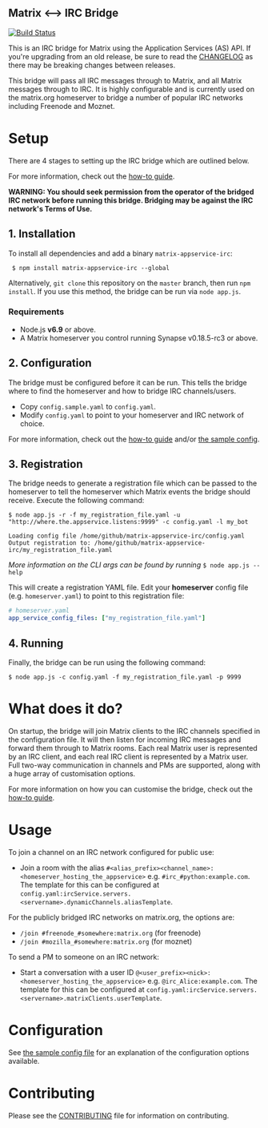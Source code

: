 Matrix <--> IRC Bridge
----------------------
[![Build Status](https://travis-ci.org/matrix-org/matrix-appservice-irc.svg?branch=master)](https://travis-ci.org/matrix-org/matrix-appservice-irc)

This is an IRC bridge for Matrix using the Application Services (AS) API. If you're upgrading from an old release, be sure to read the [CHANGELOG](CHANGELOG.md) as there may be breaking changes between releases.

This bridge will pass all IRC messages through to Matrix, and all Matrix messages through to IRC. It is highly configurable and is currently used on the matrix.org homeserver to bridge a number of popular IRC networks including Freenode and Moznet.

# Setup
There are 4 stages to setting up the IRC bridge which are outlined below.

For more information, check out the [how-to guide](HOWTO.md).

**WARNING: You should seek permission from the operator of the bridged IRC network before running this bridge. Bridging may be against the IRC network's Terms of Use.**

## 1. Installation
To install all dependencies and add a binary `matrix-appservice-irc`:
```
 $ npm install matrix-appservice-irc --global
```

Alternatively, `git clone` this repository on the `master` branch, then run `npm install`. If
you use this method, the bridge can be run via `node app.js`.


### Requirements
 - Node.js **v6.9** or above.
 - A Matrix homeserver you control running Synapse v0.18.5-rc3 or above.

## 2. Configuration
The bridge must be configured before it can be run. This tells the bridge where to find the homeserver
and how to bridge IRC channels/users.

 - Copy `config.sample.yaml` to `config.yaml`.
 - Modify `config.yaml` to point to your homeserver and IRC network of choice.

For more information, check out the [how-to guide](HOWTO.md) and/or [the sample config](config.sample.yaml).

## 3. Registration
The bridge needs to generate a registration file which can be passed to the homeserver to tell the
homeserver which Matrix events the bridge should receive. Execute the following command:

```
$ node app.js -r -f my_registration_file.yaml -u "http://where.the.appservice.listens:9999" -c config.yaml -l my_bot

Loading config file /home/github/matrix-appservice-irc/config.yaml
Output registration to: /home/github/matrix-appservice-irc/my_registration_file.yaml
```

*More information on the CLI args can be found by running* `$ node app.js --help`

This will create a registration YAML file. Edit your **homeserver** config file (e.g. `homeserver.yaml`) to
point to this registration file:

```yaml
# homeserver.yaml
app_service_config_files: ["my_registration_file.yaml"]
```

## 4. Running
Finally, the bridge can be run using the following command:

```
$ node app.js -c config.yaml -f my_registration_file.yaml -p 9999 
```


# What does it do?
On startup, the bridge will join Matrix clients to the IRC channels specified in the configuration file. It
will then listen for incoming IRC messages and forward them through to Matrix rooms. Each real Matrix
user is represented by an IRC client, and each real IRC client is represented by a Matrix user. Full
two-way communication in channels and PMs are supported, along with a huge array of customisation options.

For more information on how you can customise the bridge, check out the [how-to guide](HOWTO.md).

# Usage
To join a channel on an IRC network configured for public use:
 - Join a room with the alias ``#<alias_prefix><channel_name>:<homeserver_hosting_the_appservice>`` e.g. ``#irc_#python:example.com``. The template for this can be configured at `config.yaml:ircService.servers.<servername>.dynamicChannels.aliasTemplate`.

For the publicly bridged IRC networks on matrix.org, the options are:
 - ``/join #freenode_#somewhere:matrix.org`` (for freenode)
 - ``/join #mozilla_#somewhere:matrix.org`` (for moznet)

To send a PM to someone on an IRC network:
 - Start a conversation with a user ID ``@<user_prefix><nick>:<homeserver_hosting_the_appservice>`` e.g.
   ``@irc_Alice:example.com``. The template for this can be configured at `config.yaml:ircService.servers.<servername>.matrixClients.userTemplate`.

# Configuration
See [the sample config file](config.sample.yaml) for an explanation of the
configuration options available.

# Contributing
Please see the [CONTRIBUTING](CONTRIBUTING.md) file for information on contributing.
